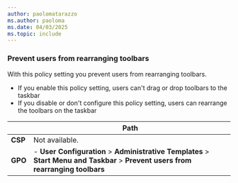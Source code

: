 ```yaml
---
author: paolomatarazzo
ms.author: paoloma
ms.date: 04/03/2025
ms.topic: include
---
```


### Prevent users from rearranging toolbars

With this policy setting you prevent users from rearranging toolbars.

- If you enable this policy setting, users can't drag or drop toolbars to the taskbar
- If you disable or don't configure this policy setting, users can rearrange the toolbars on the taskbar

|  | Path |
|--|--|
| **CSP** | Not available. |
| **GPO** | - **User Configuration** > **Administrative Templates** > **Start Menu and Taskbar** > **Prevent users from rearranging toolbars** |
